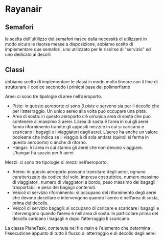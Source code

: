 # Rayanair

## Semafori
la scelta dell'ultilizzo dei semafori nasce dalla necessità di utilizzare in modo sicuro le risorse messe a disposizione, abbiamo scelto di implementare due semafori, uno utilizzato per le risolrse di "servizio" ed uno dedicato ai decolli

## Classi
abbiamo scelto di implementare le classi in modo molto lineare con il fine di strutturare il codice seconodo i prinicpi base del polimorfismo

Aree: ci sono tre tipologie di aree nell’aeroporto.
  - Piste: in questo aeroporto ci sono 3 piste e servono sia per il decollo che
  per l’atterraggio. Un unico aereo alla volta può occupare una pista.
  - Area di sosta: in questo aeroporto c’è un’unica area di sosta che può
  contenere al massimo 3 aerei. L’area di sosta è l’area in cui gli aerei fanno
  rifornimento tramite gli appositi mezzi e in cui si caricano e scaricano i
  bagagli e i viaggiatori dagli aerei. L’aereo ha anche un valore booleane che
  indica se il viaggio è di sola andata (quindi si ferma in questo aeroporto)
  o anche di ritorno.
  - Hangar: è l’area in cui stanno gli aerei che non devono viaggiare. L’hangar
  ha spazio per 5 aerei.

Mezzi: ci sono tre tipologie di mezzi nell’aeroporto.
- Aereo: in questo aeroporto possono transitare degli aerei, ognuno
caratterizzato da codice del volo, impresa costruttrice, numero massimo di
viaggiatori, numero di viaggiatori a bordo, peso massimo dei bagagli
trasportabili e peso dei bagagli contenuti.
- Veicoli di servizio rifornimento: si occupano del rifornimento degli aerei
che devono decollare e intervengono quando l’aereo è nell’area di sosta,
prima del decollo.
- Veicoli di servizio bagagli: si occupano di caricare e scaricare i bagagli
e intervengono quando l’aereo è nell’area di sosta. In particolare prima del
decollo caricano i bagagli e dopo l’atterraggio li scaricano.

La classe PlaneTask, contenuta nel file main è l'elemento che determina l'esecuzione appunto di tutto il flusso di atterraggio e di decollo degli aerei

